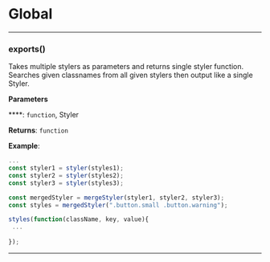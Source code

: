 # Global





* * *

### exports() 

Takes multiple stylers as parameters and returns single styler function. 
Searches given classnames from all given stylers then output like a single Styler.

**Parameters**

****: `function`, Styler

**Returns**: `function`

**Example**:
```js
...
const styler1 = styler(styles1);
const styler2 = styler(styles2);
const styler3 = styler(styles3);

const mergedStyler = mergeStyler(styler1, styler2, styler3);
const styles = mergedStyler(".button.small .button.warning");

styles(function(className, key, value){
 ...
 
});
```



* * *










